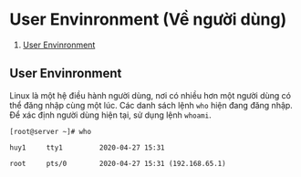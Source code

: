 # User Envinronment (Về người dùng)
1. [User Envinronment](#UserEnvinronment)
## User Envinronment
Linux là một hệ điều hành người dùng, nơi có nhiều hơn một người dùng có thể đăng nhập cùng một lúc. Các danh sách lệnh ``who`` hiện đang đăng nhập. Để xác định người dùng hiện tại, sử dụng lệnh ``whoami``.

``[root@server ~]# who``

``huy1     tty1         2020-04-27 15:31``

``root     pts/0        2020-04-27 15:31 (192.168.65.1)``